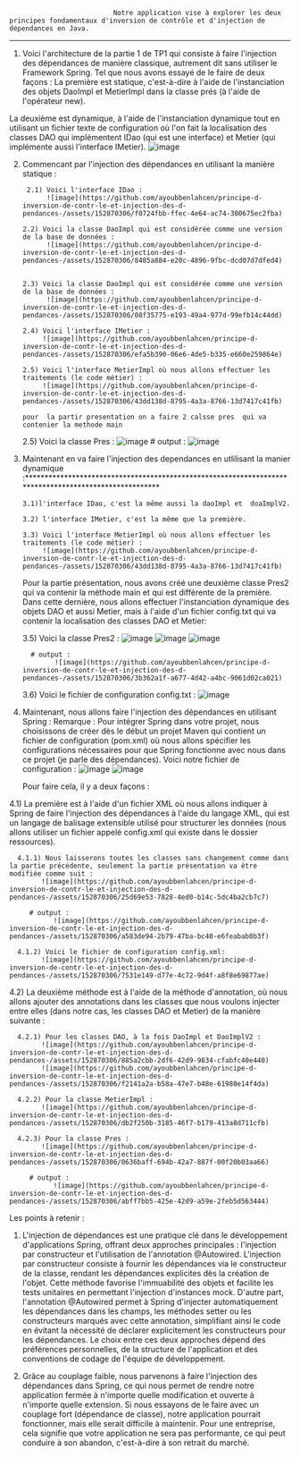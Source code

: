                               Notre application vise à explorer les deux principes fondamentaux d'inversion de contrôle et d'injection de dépendances en Java.
_________________________________________________________________________________________________________________________________________________________________________________________________________________________________________


1) Voici l'architecture de la partie 1 de TP1 qui consiste à faire l'injection des dépendances de manière classique, autrement dit sans utiliser le Framework Spring. Tel que nous avons essayé de le faire de deux façons :
La première est statique, c'est-à-dire à l'aide de l'instanciation des objets DaoImpl et MetierImpl dans la classe prés (à l'aide de l'opérateur new).

La deuxième est dynamique, à l'aide de l'instanciation dynamique tout en utilisant un fichier texte de configuration où l'on fait la localisation des classes DAO
qui implémentent IDao (qui est une interface) et Metier (qui implémente aussi l'interface IMetier).
   ![image](https://github.com/ayoubbenlahcen/principe-d-inversion-de-contr-le-et-injection-des-d-pendances-/assets/152870306/e4b9d89b-6751-4e09-8501-0e3dcbfa7fb8)

2) Commencant par l'injection des dépendances en utilisant la manière statique :
   
        2.1) Voici l'interface IDao :
             ![image](https://github.com/ayoubbenlahcen/principe-d-inversion-de-contr-le-et-injection-des-d-pendances-/assets/152870306/f0724fbb-ffec-4e64-ac74-300675ec2fba)
   
       2.2) Voici la classe DaoImpl qui est considérée comme une version de la base de données :
             ![image](https://github.com/ayoubbenlahcen/principe-d-inversion-de-contr-le-et-injection-des-d-pendances-/assets/152870306/8485a884-e20c-4896-9fbc-dcd07d7dfed4)

   
       2.3) Voici la classe DaoImpl qui est considérée comme une version de la base de données :
             ![image](https://github.com/ayoubbenlahcen/principe-d-inversion-de-contr-le-et-injection-des-d-pendances-/assets/152870306/08f35775-e193-49a4-977d-99efb14c44dd)

       2.4) Voici l'interface IMetier :
            ![image](https://github.com/ayoubbenlahcen/principe-d-inversion-de-contr-le-et-injection-des-d-pendances-/assets/152870306/efa5b390-06e6-4de5-b335-e660e259864e)
   
       2.5) Voici l'interface MetierImpl où nous allons effectuer les traitements (le code métier) :
            ![image](https://github.com/ayoubbenlahcen/principe-d-inversion-de-contr-le-et-injection-des-d-pendances-/assets/152870306/43dd138d-8795-4a3a-8766-13d7417c41fb)
   
       pour  la partir presentation on a faire 2 calsse pres  qui va contenier la methode main 

      2.5) Voici la classe Pres :
            ![image](https://github.com/ayoubbenlahcen/principe-d-inversion-de-contr-le-et-injection-des-d-pendances-/assets/152870306/b2849dee-0598-4ac0-bfff-5585c2faf340)
           # output :
               ![image](https://github.com/ayoubbenlahcen/principe-d-inversion-de-contr-le-et-injection-des-d-pendances-/assets/152870306/06cc7ed3-10ae-4d3d-a54c-3ebf10bad3c9)


   
   
4) Maintenant en va faire l'injection des dependances en utlilisant la manier dynamique :******************************************************************************************************

       3.1)l'interface IDao, c'est la même aussi la daoImpl et  doaImplV2.
   
       3.2) l'interface IMetier, c'est la même que la première.

       3.3) Voici l'interface MetierImpl où nous allons effectuer les traitements (le code métier) :
            ![image](https://github.com/ayoubbenlahcen/principe-d-inversion-de-contr-le-et-injection-des-d-pendances-/assets/152870306/43dd138d-8795-4a3a-8766-13d7417c41fb)
   
      Pour la partie présentation, nous avons créé une deuxième classe Pres2 qui va contenir la méthode main
      et qui est différente de la première. Dans cette dernière, nous allons effectuer l'instanciation dynamique des objets DAO et aussi Metier, mais à l'aide d'un fichier config.txt qui va contenir la localisation des classes DAO et Metier:

      3.5) Voici la classe Pres2 :
            ![image](https://github.com/ayoubbenlahcen/principe-d-inversion-de-contr-le-et-injection-des-d-pendances-/assets/152870306/a66672b3-3b59-4fc0-82bc-ca98a9a9fc91)
            ![image](https://github.com/ayoubbenlahcen/principe-d-inversion-de-contr-le-et-injection-des-d-pendances-/assets/152870306/a6f2efdf-fa40-4475-8a14-f998fed1da7c)
            ![image](https://github.com/ayoubbenlahcen/principe-d-inversion-de-contr-le-et-injection-des-d-pendances-/assets/152870306/29079eaa-ca86-4499-a0f1-36d45bfe95c9)

         # output :
               ![image](https://github.com/ayoubbenlahcen/principe-d-inversion-de-contr-le-et-injection-des-d-pendances-/assets/152870306/3b362a1f-a677-4d42-a4bc-9061d02ca021)
   
      3.6) Voici le fichier de configuration config.txt :
            ![image](https://github.com/ayoubbenlahcen/principe-d-inversion-de-contr-le-et-injection-des-d-pendances-/assets/152870306/eb4206e7-b9b4-4f34-a366-6056b0900b62)


6) Maintenant, nous allons faire l'injection des dépendances en utilisant Spring :
    Remarque :
              Pour intégrer Spring dans votre projet, nous choisissons de créer dès le début un projet Maven qui contient un fichier de configuration (pom.xml)
              où nous allons spécifier les configurations nécessaires pour que Spring fonctionne avec nous dans ce projet (je parle des dépendances).
              Voici notre fichier de configuration :
                 ![image](https://github.com/ayoubbenlahcen/principe-d-inversion-de-contr-le-et-injection-des-d-pendances-/assets/152870306/80c7d199-f38f-4e95-80be-114b6b23fe96)
                 ![image](https://github.com/ayoubbenlahcen/principe-d-inversion-de-contr-le-et-injection-des-d-pendances-/assets/152870306/1cde3012-0376-42d9-8fe0-eb5aed6abddb)

   Pour faire cela, il y a deux façons :
   
4.1) La première est à l'aide d'un fichier XML où nous allons indiquer à Spring de faire l'injection des dépendances à l'aide du langage XML, qui est un langage de balisage
     extensible utilisé pour structurer les données (nous allons utiliser un fichier appelé config.xml qui existe dans le dossier ressources).
     
      4.1.1) Nous laisserons toutes les classes sans changement comme dans la partie précédente, seulement la partie présentation va être modifiée comme suit :
            ![image](https://github.com/ayoubbenlahcen/principe-d-inversion-de-contr-le-et-injection-des-d-pendances-/assets/152870306/25d69e53-7828-4ed0-b14c-5dc4ba2cb7c7)
            
         # output :
               ![image](https://github.com/ayoubbenlahcen/principe-d-inversion-de-contr-le-et-injection-des-d-pendances-/assets/152870306/a583de94-2b79-47ba-bc40-e6feabab0b3f)
            
      4.1.2) Voici le fichier de configuration config.xml:
            ![image](https://github.com/ayoubbenlahcen/principe-d-inversion-de-contr-le-et-injection-des-d-pendances-/assets/152870306/7531e149-d77e-4c72-9d4f-a8f8e69877ae)

4.2) La deuxième méthode est à l'aide de la méthode d'annotation, où nous allons ajouter des annotations dans les classes que nous voulons injecter entre elles (dans notre cas, les classes DAO et Metier) de la manière suivante :

      4.2.1) Pour les classes DAO, à la fois DaoImpl et DaoImplV2 :
            ![image](https://github.com/ayoubbenlahcen/principe-d-inversion-de-contr-le-et-injection-des-d-pendances-/assets/152870306/885a2cbb-2df6-42d9-9834-cfabfc40e440)
            ![image](https://github.com/ayoubbenlahcen/principe-d-inversion-de-contr-le-et-injection-des-d-pendances-/assets/152870306/f2141a2a-b58a-47e7-b48e-61980e14f4da)
            
      4.2.2) Pour la classe MetierImpl :
            ![image](https://github.com/ayoubbenlahcen/principe-d-inversion-de-contr-le-et-injection-des-d-pendances-/assets/152870306/db2f250b-3185-46f7-b179-413a8d711cfb)
            
      4.2.3) Pour la classe Pres :
            ![image](https://github.com/ayoubbenlahcen/principe-d-inversion-de-contr-le-et-injection-des-d-pendances-/assets/152870306/0636baff-694b-42a7-887f-00f20b03aa66)
            
         # output :
               ![image](https://github.com/ayoubbenlahcen/principe-d-inversion-de-contr-le-et-injection-des-d-pendances-/assets/152870306/abff7bb5-425e-42d9-a59e-2feb5d563444)

Les points à retenir : 

   1) L'injection de dépendances est une pratique clé dans le développement d'applications Spring, offrant deux approches principales : 
   l'injection par constructeur et l'utilisation de l'annotation @Autowired. 
   L'injection par constructeur consiste à fournir les dépendances via le constructeur de la classe, 
   rendant les dépendances explicites dès la création de l'objet. Cette méthode favorise l'immuabilité des objets 
   et facilite les tests unitaires en permettant l'injection d'instances mock. D'autre part, l'annotation @Autowired 
   permet à Spring d'injecter automatiquement les dépendances dans les champs, les méthodes setter ou les constructeurs marqués avec cette annotation, 
   simplifiant ainsi le code en évitant la nécessité de déclarer explicitement les constructeurs pour les dépendances.
   Le choix entre ces deux approches dépend des préférences personnelles, de la structure de l'application et des conventions de codage de l'équipe de développement.


   2) Grâce au couplage faible, nous parvenons à faire l'injection des dépendances dans Spring, 
   ce qui nous permet de rendre notre application fermée à n'importe quelle modification et ouverte à n'importe quelle extension. 
   Si nous essayons de le faire avec un couplage fort (dépendance de classe), notre application pourrait fonctionner, mais elle serait difficile à maintenir. 
   Pour une entreprise, cela signifie que votre application ne sera pas performante, 
   ce qui peut conduire à son abandon, c'est-à-dire à son retrait du marché.
   
